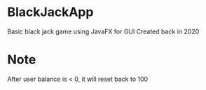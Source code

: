 # BlackJackApp
Basic black jack game using JavaFX for GUI
Created back in 2020
# Note
After user balance is < 0, it will reset back to 100
